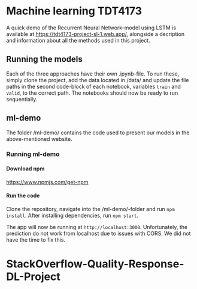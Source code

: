 # Machine learning TDT4173
A quick demo of the Recurrent Neural Network-model using LSTM is available at https://tdt4173-project-sl-1.web.app/, alongside a decription and information about all the methods used in this project. 

## Running the models
Each of the three approaches have their own .ipynb-file. To run these, simply clone the project, add the data located in /data/ and update the file paths in the second code-block of each notebook, variables `train` and `valid`, to the correct path. The notebooks should now be ready to run sequentially. 

## ml-demo
The folder /ml-demo/ contains the code used to present our models in the above-mentioned website.

### Running ml-demo
#### Download npm
https://www.npmjs.com/get-npm
#### Run the code

Clone the repository, navigate into the /ml-demo/-folder and run `npm install`. After installing dependencies, run `npm start`. 

The app will now be running at `http://localhost:3000`.
Unfortunately, the prediction do not work from localhost due to issues with CORS. We did not have the time to fix this. 
# StackOverflow-Quality-Response-DL-Project
